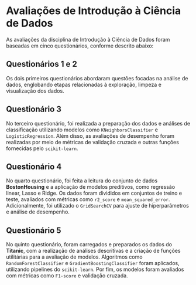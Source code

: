 # Avaliações de Introdução à Ciência de Dados

As avaliações da disciplina de Introdução à Ciência de Dados foram baseadas em cinco questionários, conforme descrito abaixo:

## Questionários 1 e 2
Os dois primeiros questionários abordaram questões focadas na análise de dados, englobando etapas relacionadas à exploração, limpeza e visualização dos dados.

## Questionário 3
No terceiro questionário, foi realizada a preparação dos dados e análises de classificação utilizando modelos como `KNeighborsClassifier` e `LogisticRegression`. Além disso, as avaliações de desempenho foram realizadas por meio de métricas de validação cruzada e outras funções fornecidas pelo `scikit-learn`.

## Questionário 4
No quarto questionário, foi feita a leitura do conjunto de dados **BostonHousing** e a aplicação de modelos preditivos, como regressão linear, Lasso e Ridge. Os dados foram divididos em conjuntos de treino e teste, avaliados com métricas como `r2_score` e `mean_squared_error`. Adicionalmente, foi utilizado o `GridSearchCV` para ajuste de hiperparâmetros e análise de desempenho.

## Questionário 5
No quinto questionário, foram carregados e preparados os dados do **Titanic**, com a realização de análises descritivas e a criação de funções utilitárias para a avaliação de modelos. Algoritmos como `RandomForestClassifier` e `GradientBoostingClassifier` foram aplicados, utilizando pipelines do `scikit-learn`. Por fim, os modelos foram avaliados com métricas como `F1-score` e validação cruzada.

